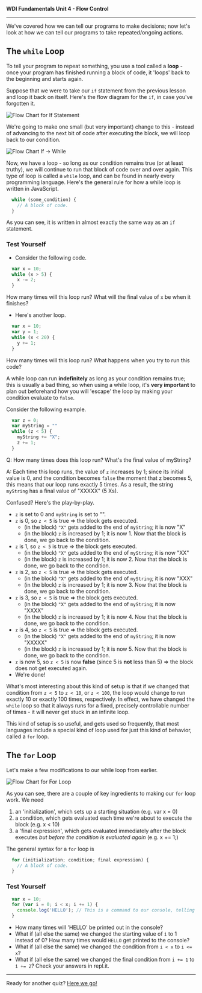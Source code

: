 **WDI Fundamentals Unit 4 - Flow Control**

---

We've covered how we can tell our programs to make decisions; now let's look at how we can tell our programs to take repeated/ongoing actions.

## The `while` Loop

To tell your program to repeat something, you use a tool called a **loop** - once your program has finished running a block of code, it 'loops' back to the beginning and starts again.

Suppose that we were to take our `if` statement from the previous lesson and loop it back on itself. Here's the flow diagram for the `if`, in case you've forgotten it.

![Flow Chart for `If` Statement](../assets/chapter4/flow_chart_if.png)

We're going to make one small (but very important) change to this - instead of advancing to the next bit of code after executing the block, we will loop back to our condition.

![Flow Chart `If` -> `While`](../assets/chapter4/flow_chart_if-to-while.png)

Now, we have a loop - so long as our condition remains true (or at least truthy), we will continue to run that block of code over and over again. This type of loop is called a `while` loop, and can be found in nearly every programming language. Here's the general rule for how a while loop is written in JavaScript.
```javascript
  while (some_condition) {
    // A block of code.
  }
```
As you can see, it is written in almost exactly the same way as an `if` statement.

### Test Yourself
* Consider the following code.

```javascript
  var x = 10;
  while (x > 5) {
    x -= 2;
  }
```
  How many times will this loop run? What will the final value of `x` be when it finishes?

* Here's another loop.

```javascript
  var x = 10;
  var y = 1;
  while (x < 20) {
    y += 1;
  }
```
  How many times will this loop run? What happens when you try to run this code?


A while loop can run **indefinitely** as long as your condition remains true; this is usually a bad thing, so when using a while loop, it's **very important** to plan out beforehand how you will 'escape' the loop by making your condition evaluate to `false`.

Consider the following example.
```javascript
  var z = 0;
  var myString = ""
  while (z < 5) {
    myString += "X";
    z += 1;
  }
```
Q: How many times does this loop run? What's the final value of myString?

A: Each time this loop runs, the value of `z` increases by 1; since its initial value is 0, and the condition becomes `false` the moment that z becomes 5, this means that our loop runs exactly 5 times. As a result, the string `myString` has a final value of "XXXXX" (5 Xs).

Confused? Here's the play-by-play.
* `z` is set to 0 and `myString` is set to "".
* `z` is 0, so `z < 5` is true => the block gets executed.
  * (in the block) `"X"` gets added to the end of `myString`; it is now "X"
  * (in the block) `z` is increased by 1; it is now 1. Now that the block is done, we go back to the condition.
* `z` is 1, so `z < 5` is true => the block gets executed.
  * (in the block) `"X"` gets added to the end of `myString`; it is now "XX"
  * (in the block) `z` is increased by 1; it is now 2. Now that the block is done, we go back to the condition.
* `z` is 2, so `z < 5` is true => the block gets executed.
  * (in the block) `"X"` gets added to the end of `myString`; it is now "XXX"
  * (in the block) `z` is increased by 1; it is now 3. Now that the block is done, we go back to the condition.
* `z` is 3, so `z < 5` is true => the block gets executed.
  * (in the block) `"X"` gets added to the end of `myString`; it is now "XXXX"
  * (in the block) `z` is increased by 1; it is now 4. Now that the block is done, we go back to the condition.
* `z` is 4, so `z < 5` is true => the block gets executed.
  * (in the block) `"X"` gets added to the end of `myString`; it is now "XXXXX"
  * (in the block) `z` is increased by 1; it is now 5. Now that the block is done, we go back to the condition.
* `z` is now 5, so `z < 5` is now **false** (since 5 is **not** less than 5) => the block does not get executed again.
* We're done!

What's most interesting about this kind of setup is that if we changed that condition from `z < 5` to `z < 10`, or `z < 100`, the loop would change to run exactly 10 or exactly 100 times, respectively. In effect, we have changed the `while` loop so that it always runs for a fixed, precisely controllable number of times - it will never get stuck in an infinite loop.

This kind of setup is so useful, and gets used so frequently, that most languages include a special kind of loop used for just this kind of behavior, called a `for` loop.

## The `for` Loop

Let's make a few modifications to our while loop from earlier.

![Flow Chart for `For` Loop](../assets/chapter4/flow_chart_while-to-for.png)

As you can see, there are a couple of key ingredients to making our `for` loop work. We need
1. an 'initialization', which sets up a starting situation (e.g. var x = 0)
2. a condition, which gets evaluated each time we're about to execute the block (e.g. x < 10)
3. a 'final expression', which gets evaluated immediately after the block executes *but before the condition is evaluated again* (e.g. x += 1;)

The general syntax for a `for` loop is
```javascript
  for (initialization; condition; final expression) {
    // A block of code.
  }
```

### Test Yourself
```javascript
  var x = 10;
  for (var i = 0; i < x; i += 1) {
    console.log('HELLO'); // This is a command to our console, telling it to display the text 'HELLO' and advance to a new line.
  }
```
* How many times will 'HELLO' be printed out in the console?
* What if (all else the same) we changed the starting value of `i` to 1 instead of 0? How many times would `HELLO` get printed to the console?
* What if (all else the same) we changed the condition from `i < x` to `i <= x`?
* What if (all else the same) we changed the final condition from `i += 1` to `i += 2`?
Check your answers in repl.it.

---
Ready for another quiz? [Here we go!](06_quiz.md)
